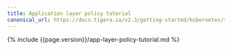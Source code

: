 ```yaml
---
title: Application layer policy tutorial
canonical_url: https://docs.tigera.io/v2.3/getting-started/kubernetes/tutorials/app-layer-policy/
---
```


{% include {{page.version}}/app-layer-policy-tutorial.md %}
